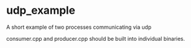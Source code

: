 # udp_example
A short example of two processes communicating via udp

consumer.cpp and producer.cpp should be built into individual binaries.
